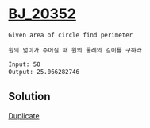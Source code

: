 # [BJ_20352](https://acmicpc.net/problem/20352)

```en
Given area of circle find perimeter
```

```kr
원의 넓이가 주어질 때 원의 둘레의 길이를 구하라
```

```txt
Input: 50
Output: 25.066282746
```

## Solution

[Duplicate](./BJ_21335.md)
